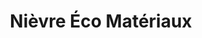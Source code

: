 ---
title: "Nièvre Éco Matériaux"
url: /coulanges-les-nevers/nievre-eco-materiaux/
shop: Baumarkt
---
